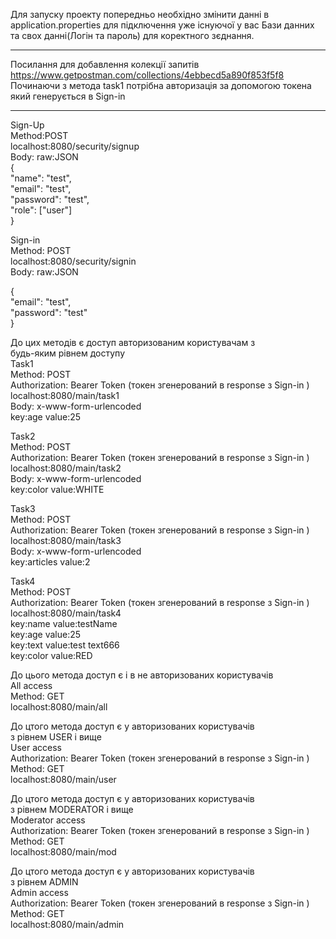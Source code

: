 Для запуску проекту попередньо необхідно змінити данні в application.properties
для підключення уже існуючої у вас Бази данних та свох данні(Логін та пароль)
для коректного зєднання.
***
Посилання для добавлення колекції запитів
https://www.getpostman.com/collections/4ebbecd5a890f853f5f8
Починаючи з метода task1 потрібна авторизація за допомогою токена який генерується в Sign-in
***
Sign-Up  
Method:POST  
localhost:8080/security/signup  
Body: raw:JSON  
{  
"name": "test",  
"email": "test",  
"password": "test",  
"role": ["user"]  
}  


Sign-in  
Method: POST  
localhost:8080/security/signin  
Body: raw:JSON  
  
{  
"email": "test",  
"password": "test"  
}
  
До цих методів є доступ авторизованим користувачам з  
будь-яким рівнем доступу  
Task1  
Method: POST  
Authorization: Bearer Token (токен згенерований в response з Sign-in )  
localhost:8080/main/task1  
Body: x-www-form-urlencoded  
key:age   value:25  


Task2  
Method: POST  
Authorization: Bearer Token (токен згенерований в response з Sign-in )  
localhost:8080/main/task2  
Body: x-www-form-urlencoded  
key:color   value:WHITE  



Task3  
Method: POST  
Authorization: Bearer Token (токен згенерований в response з Sign-in )  
localhost:8080/main/task3  
Body: x-www-form-urlencoded  
key:articles   value:2  


Task4  
Method: POST  
Authorization: Bearer Token (токен згенерований в response з Sign-in )  
localhost:8080/main/task4  
key:name   value:testName  
key:age    value:25  
key:text   value:test text666  
key:color  value:RED  

До цього метода доступ є і в не авторизованих користувачів  
All access  
Method: GET  
localhost:8080/main/all  

  
До цтого метода доступ є у авторизованих користувачів  
з рівнем USER  і вище  
User access  
Authorization: Bearer Token (токен згенерований в response з Sign-in )  
Method: GET  
localhost:8080/main/user  

  
До цтого метода доступ є у авторизованих користувачів  
з рівнем MODERATOR  і вище  
Moderator access  
Authorization: Bearer Token (токен згенерований в response з Sign-in )  
Method: GET  
localhost:8080/main/mod  


До цтого метода доступ є у авторизованих користувачів  
з рівнем ADMIN  
Admin access  
Authorization: Bearer Token (токен згенерований в response з Sign-in )  
Method: GET  
localhost:8080/main/admin  





